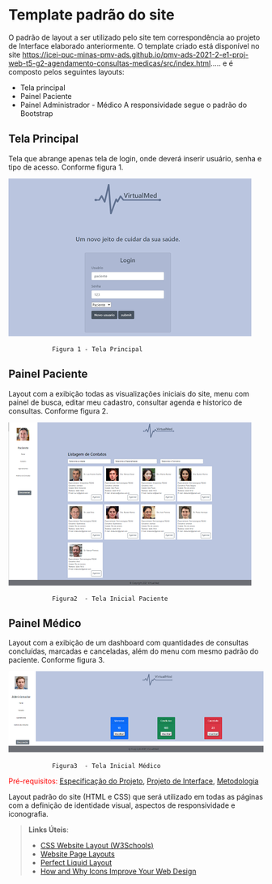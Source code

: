 # Template padrão do site

O  padrão  de  layout  a  ser  utilizado  pelo  site  tem  correspondência  ao  projeto  de  Interface 
elaborado anteriormente.
O template criado está disponível no site https://icei-puc-minas-pmv-ads.github.io/pmv-ads-2021-2-e1-proj-web-t5-g2-agendamento-consultas-medicas/src/index.html.....  e é composto pelos seguintes 
layouts: 
- Tela principal
- Painel Paciente
- Painel Administrador - Médico
A responsividade segue o padrão do Bootstrap

## Tela Principal
Tela que abrange apenas tela de login, onde deverá inserir usuário, senha e tipo de acesso. Conforme figura 1.

![Index](img/01-Tela-Inicial-Online.png)

                Figura 1 - Tela Principal
                
                
## Painel Paciente
Layout com a exibição todas as visualizações iniciais do site, menu com painel de busca, editar meu cadastro, consultar agenda e historico de consultas.  Conforme figura 2.

![Index-Paciente](img/01-Tela-Inicial-Paciente-On.png)

                Figura2  - Tela Inicial Paciente
                
                
## Painel Médico
Layout com a exibição de um dashboard com quantidades de consultas concluídas, marcadas e canceladas, além do menu com mesmo padrão do paciente.  Conforme figura 3.

![Index-Paciente](img/01-Tela-Inicial-Medico-On.png)

                Figura3  - Tela Inicial Médico





<span style="color:red">Pré-requisitos: <a href="2-Especificação do Projeto.md"> Especificação do Projeto</a></span>, <a href="3-Projeto de Interface.md"> Projeto de Interface</a>, <a href="4-Metodologia.md"> Metodologia</a>

Layout padrão do site (HTML e CSS) que será utilizado em todas as páginas com a definição de identidade visual, aspectos de responsividade e iconografia.

> **Links Úteis**:
>
> - [CSS Website Layout (W3Schools)](https://www.w3schools.com/css/css_website_layout.asp)
> - [Website Page Layouts](http://www.cellbiol.com/bioinformatics_web_development/chapter-3-your-first-web-page-learning-html-and-css/website-page-layouts/)
> - [Perfect Liquid Layout](https://matthewjamestaylor.com/perfect-liquid-layouts)
> - [How and Why Icons Improve Your Web Design](https://usabilla.com/blog/how-and-why-icons-improve-you-web-design/)
